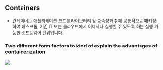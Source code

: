 ## Containers

- 컨테이너는 애플리케이션 코드를 라이브러리 및 종속성과 함께 공통적으로 패키징하여 데스크톱, 기존 IT 또는 클라우드에서 어디서나 실행할 수 있도록 하는 실행 가능한 소프트웨어 단위입니다.

### Two different form factors to kind of explain the advantages of containerization


  <p>
    <img src="https://user-images.githubusercontent.com/65451455/119600154-6bfef000-be21-11eb-958c-520b5c5544d7.png" />
  </p>



